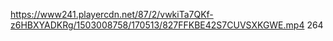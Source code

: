 https://www241.playercdn.net/87/2/vwkiTa7QKf-z6HBXYADKRg/1503008758/170513/827FFKBE42S7CUVSXKGWE.mp4 264
